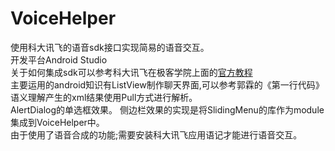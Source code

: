 # VoiceHelper

使用科大讯飞的语音sdk接口实现简易的语音交互。  
开发平台Android Studio  
关于如何集成sdk可以参考科大讯飞在极客学院上面的[官方教程](http://search.jikexueyuan.com/course/?q=科大讯飞语音服务android项目开发实战介绍)  
主要运用的android知识有ListView制作聊天界面,可以参考郭霖的《第一行代码》  
语义理解产生的xml结果使用Pull方式进行解析。  
AlertDialog的单选框效果。 
侧边栏效果的实现是将SlidingMenu的库作为module集成到VoiceHelper中。  
由于使用了语音合成的功能;需要安装科大讯飞应用语记才能进行语音交互。
  

